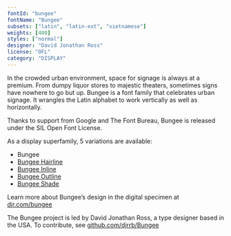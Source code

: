 ```yaml
---
fontId: "bungee"
fontName: "Bungee"
subsets: ["latin", "latin-ext", "vietnamese"]
weights: [400]
styles: ["normal"]
designer: "David Jonathan Ross"
license: "OFL"
category: "DISPLAY"
---
```


<p>
In the crowded urban environment, space for signage is always at a premium. 
From dumpy liquor stores to majestic theaters, sometimes signs have nowhere to go but up. 
Bungee is a font family that celebrates urban signage. 
It wrangles the Latin alphabet to work vertically as well as horizontally.
</p>
<p>
Thanks to support from Google and The Font Bureau, Bungee is released under the SIL Open Font License. 
</p>
<p>
As a display superfamily, 5 variations are available:
</p>
<p><ul>
<li>Bungee</li>
<li><a href="https://fonts.google.com/specimen/Bungee+Hairline">Bungee Hairline</a></li>
<li><a href="https://fonts.google.com/specimen/Bungee+Inline">Bungee Inline</a></li>
<li><a href="https://fonts.google.com/specimen/Bungee+Outline">Bungee Outline</a></li>
<li><a href="https://fonts.google.com/specimen/Bungee+Shade">Bungee Shade</a></li>
</ul></p>
<p>
Learn more about Bungee’s design in the digital specimen at <a href="http://djr.com/bungee">djr.com/bungee</a>
</p>
<p>
The Bungee project is led by David Jonathan Ross, a type designer based in the USA. 
To contribute, see <a href="https://github.com/djrrb/Bungee">github.com/djrrb/Bungee</a>
</p>